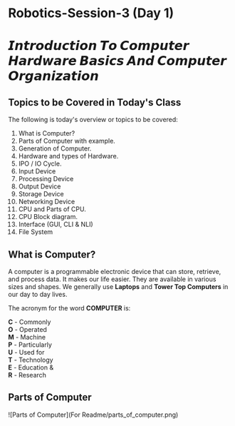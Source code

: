 # Robotics-Session-3 (Day 1)

# 𝙄𝙣𝙩𝙧𝙤𝙙𝙪𝙘𝙩𝙞𝙤𝙣 𝙏𝙤 𝘾𝙤𝙢𝙥𝙪𝙩𝙚𝙧 𝙃𝙖𝙧𝙙𝙬𝙖𝙧𝙚 𝘽𝙖𝙨𝙞𝙘𝙨 𝘼𝙣𝙙 𝘾𝙤𝙢𝙥𝙪𝙩𝙚𝙧 𝙊𝙧𝙜𝙖𝙣𝙞𝙯𝙖𝙩𝙞𝙤𝙣

## Topics to be Covered in Today's Class

The following is today's overview or topics to be covered:
1. What is Computer?
2. Parts of Computer with example.
3. Generation of Computer.
4. Hardware and types of Hardware.
5. IPO / IO Cycle.
6. Input Device
7. Processing Device
8. Output Device
9. Storage Device
10. Networking Device
11. CPU and Parts of CPU.
12. CPU Block diagram.
13. Interface (GUI, CLI & NLI)
14. File System

## What is Computer?
A computer is a programmable electronic device that can store, retrieve, and process data. It makes our life easier. 
They are available in various sizes and shapes.
We generally use **Laptops** and **Tower Top Computers** in our day to day lives.

The acronym for the word **COMPUTER** is:

**C** - Commonly <br> 
**O** - Operated <br>
**M** - Machine <br> 
**P** - Particularly <br>
**U** - Used for <br>
**T** - Technology <br>
**E** - Education & <br>
**R** - Research <br>

## Parts of Computer 

![Parts of Computer](For Readme/parts_of_computer.png)
